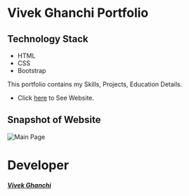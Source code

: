 Vivek Ghanchi Portfolio
==================================

##  Technology Stack

* HTML
* CSS
* Bootstrap

This portfolio contains my Skills, Projects, Education Details.

* Click [here](https://vivekghanchi.github.io) to See Website.

## Snapshot of Website

![Main Page](/images/main-page.png?raw=true "Home Page")

# Developer
##### [Vivek Ghanchi](https://github.com/vivekghanchi)
